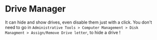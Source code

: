 # Drive Manager
It can hide and show drives, even disable them just with a click. You don't need to go in `Administrative Tools > Computer Management > Disk Managment > Assign/Remove Drive letter`, to hide a drive !
